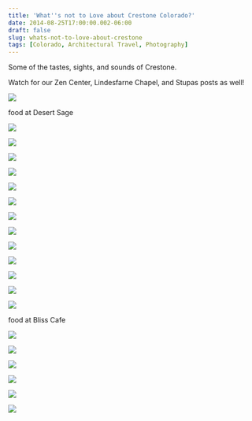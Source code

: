 ```yaml
---
title: 'What''s not to Love about Crestone Colorado?'
date: 2014-08-25T17:00:00.002-06:00
draft: false
slug: whats-not-to-love-about-crestone
tags: [Colorado, Architectural Travel, Photography]
---
```


Some of the tastes, sights, and sounds of Crestone. 

Watch for our Zen Center, Lindesfarne Chapel, and Stupas posts as well!

  

![](/images/blog/legacy/DSC05478%2B(Medium).JPG)

food at Desert Sage

![](/images/blog/legacy/DSC05479%2B(Medium).JPG)

  

![](/images/blog/legacy/DSC05480%2B(Medium).JPG)

  

![](/images/blog/legacy/DSC05481%2B(Medium).JPG)

  

![](/images/blog/legacy/DSC05483%2B(Medium).JPG)

  

![](/images/blog/legacy/DSC05484%2B(Medium).JPG)

  

![](/images/blog/legacy/DSC05485%2B(Medium).JPG)

  

![](/images/blog/legacy/DSC05486%2B(Medium).JPG)

  

![](/images/blog/legacy/DSC05487%2B(Medium).JPG)

  

![](/images/blog/legacy/DSC05489%2B(Medium).JPG)

  

![](/images/blog/legacy/DSC05490%2B(Medium).JPG)

  

![](/images/blog/legacy/DSC05492%2B(Medium).JPG)

  

![](/images/blog/legacy/DSC05494%2B(Medium).JPG)

  

![](/images/blog/legacy/DSC05495%2B(Medium).JPG)

food at Bliss Cafe

![](/images/blog/legacy/DSC05496%2B(Medium).JPG)

  

![](/images/blog/legacy/DSC05499%2B(Medium).JPG)

  

![](/images/blog/legacy/DSC05501%2B(Medium).JPG)

  

![](/images/blog/legacy/DSC05578%2B(Medium).JPG)

  

![](/images/blog/legacy/DSC05579%2B(Medium).JPG)

  

![](/images/blog/legacy/DSC05580%2B(Medium).JPG)